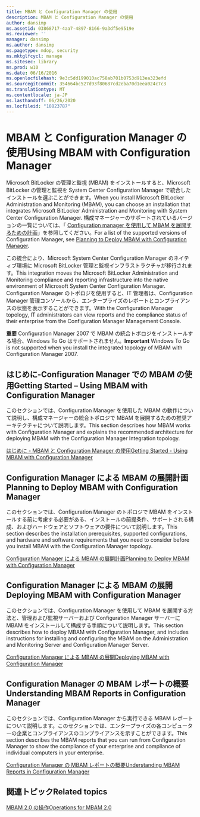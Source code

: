 ```yaml
---
title: MBAM と Configuration Manager の使用
description: MBAM と Configuration Manager の使用
author: dansimp
ms.assetid: 03868717-4aa7-4897-8166-9a3df5e9519e
ms.reviewer: ''
manager: dansimp
ms.author: dansimp
ms.pagetype: mdop, security
ms.mktglfcycl: manage
ms.sitesec: library
ms.prod: w10
ms.date: 06/16/2016
ms.openlocfilehash: 9e3c5dd199010ac758ab701b0753d913ea323efd
ms.sourcegitcommit: 354664bc527d93f80687cd2eba70d1eea024c7c3
ms.translationtype: MT
ms.contentlocale: ja-JP
ms.lasthandoff: 06/26/2020
ms.locfileid: "10823787"
---
```

# <span data-ttu-id="50548-103">MBAM と Configuration Manager の使用</span><span class="sxs-lookup"><span data-stu-id="50548-103">Using MBAM with Configuration Manager</span></span>


<span data-ttu-id="50548-104">Microsoft BitLocker の管理と監視 (MBAM) をインストールすると、Microsoft BitLocker の管理と監視を System Center Configuration Manager で統合したインストールを選ぶことができます。</span><span class="sxs-lookup"><span data-stu-id="50548-104">When you install Microsoft BitLocker Administration and Monitoring (MBAM), you can choose an installation that integrates Microsoft BitLocker Administration and Monitoring with System Center Configuration Manager.</span></span> <span data-ttu-id="50548-105">構成マネージャーのサポートされているバージョンの一覧については、「 [Configuration manager を使用して MBAM を展開するための計画](planning-to-deploy-mbam-with-configuration-manager-2.md)」を参照してください。</span><span class="sxs-lookup"><span data-stu-id="50548-105">For a list of the supported versions of Configuration Manager, see [Planning to Deploy MBAM with Configuration Manager](planning-to-deploy-mbam-with-configuration-manager-2.md).</span></span>

<span data-ttu-id="50548-106">この統合により、Microsoft System Center Configuration Manager のネイティブ環境に Microsoft BitLocker 管理と監視インフラストラクチャが移行されます。</span><span class="sxs-lookup"><span data-stu-id="50548-106">This integration moves the Microsoft BitLocker Administration and Monitoring compliance and reporting infrastructure into the native environment of Microsoft System Center Configuration Manager.</span></span> <span data-ttu-id="50548-107">Configuration Manager のトポロジを使用すると、IT 管理者は、Configuration Manager 管理コンソールから、エンタープライズのレポートとコンプライアンスの状態を表示することができます。</span><span class="sxs-lookup"><span data-stu-id="50548-107">With the Configuration Manager topology, IT administrators can view reports and the compliance status of their enterprise from the Configuration Manager Management Console.</span></span>

<span data-ttu-id="50548-108">**重要** Configuration Manager 2007 で MBAM の統合トポロジをインストールする場合、Windows To Go はサポートされません。</span><span class="sxs-lookup"><span data-stu-id="50548-108">**Important** Windows To Go is not supported when you install the integrated topology of MBAM with Configuration Manager 2007.</span></span>

 

## <a href="" id="getting-started---using-mbam-with-configuration-manager"></a><span data-ttu-id="50548-109">はじめに-Configuration Manager での MBAM の使用</span><span class="sxs-lookup"><span data-stu-id="50548-109">Getting Started – Using MBAM with Configuration Manager</span></span>


<span data-ttu-id="50548-110">このセクションでは、Configuration Manager を使用した MBAM の動作について説明し、構成マネージャーの統合トポロジで MBAM を展開するための推奨アーキテクチャについて説明します。</span><span class="sxs-lookup"><span data-stu-id="50548-110">This section describes how MBAM works with Configuration Manager and explains the recommended architecture for deploying MBAM with the Configuration Manager Integration topology.</span></span>

[<span data-ttu-id="50548-111">はじめに - MBAM と Configuration Manager の使用</span><span class="sxs-lookup"><span data-stu-id="50548-111">Getting Started - Using MBAM with Configuration Manager</span></span>](getting-started---using-mbam-with-configuration-manager.md)

## <span data-ttu-id="50548-112">Configuration Manager による MBAM の展開計画</span><span class="sxs-lookup"><span data-stu-id="50548-112">Planning to Deploy MBAM with Configuration Manager</span></span>


<span data-ttu-id="50548-113">このセクションでは、Configuration Manager のトポロジで MBAM をインストールする前に考慮する必要がある、インストールの前提条件、サポートされる構成、およびハードウェアとソフトウェアの要件について説明します。</span><span class="sxs-lookup"><span data-stu-id="50548-113">This section describes the installation prerequisites, supported configurations, and hardware and software requirements that you need to consider before you install MBAM with the Configuration Manager topology.</span></span>

[<span data-ttu-id="50548-114">Configuration Manager による MBAM の展開計画</span><span class="sxs-lookup"><span data-stu-id="50548-114">Planning to Deploy MBAM with Configuration Manager</span></span>](planning-to-deploy-mbam-with-configuration-manager-2.md)

## <span data-ttu-id="50548-115">Configuration Manager による MBAM の展開</span><span class="sxs-lookup"><span data-stu-id="50548-115">Deploying MBAM with Configuration Manager</span></span>


<span data-ttu-id="50548-116">このセクションでは、Configuration Manager を使用して MBAM を展開する方法と、管理および監視サーバーおよび Configuration Manager サーバーに MBAM をインストールして構成する手順について説明します。</span><span class="sxs-lookup"><span data-stu-id="50548-116">This section describes how to deploy MBAM with Configuration Manager, and includes instructions for installing and configuring the MBAM on the Administration and Monitoring Server and Configuration Manager Server.</span></span>

[<span data-ttu-id="50548-117">Configuration Manager による MBAM の展開</span><span class="sxs-lookup"><span data-stu-id="50548-117">Deploying MBAM with Configuration Manager</span></span>](deploying-mbam-with-configuration-manager-mbam2.md)

## <span data-ttu-id="50548-118">Configuration Manager の MBAM レポートの概要</span><span class="sxs-lookup"><span data-stu-id="50548-118">Understanding MBAM Reports in Configuration Manager</span></span>


<span data-ttu-id="50548-119">このセクションでは、Configuration Manager から実行できる MBAM レポートについて説明します。このセクションでは、エンタープライズの各コンピューターの企業とコンプライアンスのコンプライアンスを示すことができます。</span><span class="sxs-lookup"><span data-stu-id="50548-119">This section describes the MBAM reports that you can run from Configuration Manager to show the compliance of your enterprise and compliance of individual computers in your enterprise.</span></span>

[<span data-ttu-id="50548-120">Configuration Manager の MBAM レポートの概要</span><span class="sxs-lookup"><span data-stu-id="50548-120">Understanding MBAM Reports in Configuration Manager</span></span>](understanding-mbam-reports-in-configuration-manager.md)

## <span data-ttu-id="50548-121">関連トピック</span><span class="sxs-lookup"><span data-stu-id="50548-121">Related topics</span></span>


[<span data-ttu-id="50548-122">MBAM 2.0 の操作</span><span class="sxs-lookup"><span data-stu-id="50548-122">Operations for MBAM 2.0</span></span>](operations-for-mbam-20-mbam-2.md)

 

 





